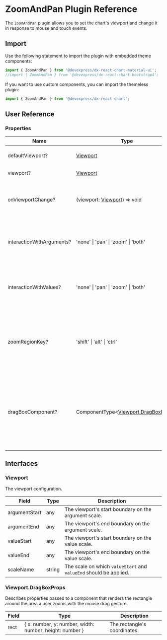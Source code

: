 # ZoomAndPan Plugin Reference

The `ZoomAndPan` plugin allows you to set the chart's viewport and change it in response to mouse and touch events.

## Import

Use the following statement to import the plugin with embedded theme components:

```js
import { ZoomAndPan } from '@devexpress/dx-react-chart-material-ui';
//import { ZoomAndPan } from '@devexpress/dx-react-chart-bootstrap4';
```

If you want to use custom components, you can import the themeless plugin:

```js
import { ZoomAndPan } from '@devexpress/dx-react-chart';
```

## User Reference

### Properties

Name | Type | Default | Description
-----|------|---------|------------
defaultViewport? | [Viewport](#viewport) | The default viewport.
viewport? | [Viewport](#viewport) | The viewport.
onViewportChange? | (viewport: [Viewport](#viewport)) => void | A function that is executed when the viewport changes.
interactionWithArguments? | 'none' &#124; 'pan' &#124; 'zoom' &#124; 'both' | The type of interaction available for the argument scale.
interactionWithValues? | 'none' &#124; 'pan' &#124; 'zoom' &#124; 'both' | The type of interaction available for the value scale.
zoomRegionKey? | 'shift' &#124; 'alt' &#124; 'ctrl' | The key the allows a user to zoom a region by selecting it with the mouse drag gesture.
dragBoxComponent? | ComponentType&lt;[Viewport.DragBoxProps](#viewportdragboxprops)&gt; | A component that renders the rectangle that appears when a user zooms a region.

## Interfaces

### Viewport

The viewport configuration.

Field | Type | Description
------|------|------------
argumentStart | any | The viewport's start boundary on the argument scale.
argumentEnd | any | The viewport's end boundary on the argument scale.
valueStart | any | The viewport's start boundary on the value scale.
valueEnd | any | The viewport's end boundary on the value scale.
scaleName | string | The scale on which `valueStart` and `valueEnd` should be applied.

### Viewport.DragBoxProps

Describes properties passed to a component that renders the rectangle around the area a user zooms with the mouse drag gesture.

Field | Type | Description
------|------|------------
rect | { x: number, y: number, width: number, height: number } | The rectangle's coordinates.
